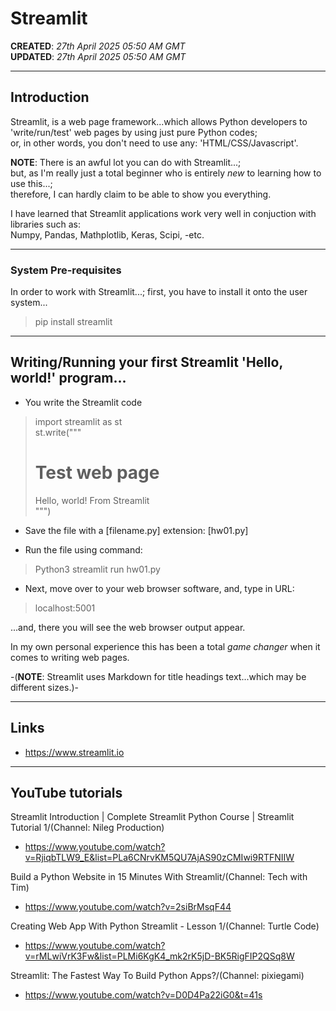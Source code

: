 # Streamlit

**CREATED**: *27th April 2025 05:50 AM GMT*  
**UPDATED**: *27th April 2025 05:50 AM GMT*  

-----

## Introduction

Streamlit, is a web page framework...which allows Python developers to 'write/run/test' web pages by using just pure Python codes;  
or, in other words, you don't need to use any: 'HTML/CSS/Javascript'.  

**NOTE**: There is an awful lot you can do with Streamlit...;   
but, as I'm really just a total beginner who is entirely *new* to learning how to use this...;  
therefore, I can hardly claim to be able to show you everything.

I have learned that Streamlit applications work very well in conjuction with libraries such as:  
Numpy, Pandas, Mathplotlib, Keras, Scipi, -etc.  

-----

### System Pre-requisites

In order to work with Streamlit...; first, you have to install it onto the user system...

> pip install streamlit 

-----

## Writing/Running your first Streamlit 'Hello, world!' program...

- You write the Streamlit code  

> import streamlit as st  
> st.write("""  
> # Test web page  
> Hello, world! From Streamlit  
> """)  

- Save the file with a [filename.py] extension: [hw01.py]    

- Run the file using command:  

> Python3 streamlit run hw01.py  

- Next, move over to your web browser software, and, type in URL:

> localhost:5001   

...and, there you will see the web browser output appear.  

In my own personal experience this has been a total *game changer* when it comes to writing web pages.  
 

-(**NOTE**: Streamlit uses Markdown for title headings text...which may be different sizes.)-

-----

## Links

- https://www.streamlit.io

-----

## YouTube tutorials  

Streamlit Introduction | Complete Streamlit Python Course | Streamlit Tutorial 1/(Channel: Nileg Production)   
- https://www.youtube.com/watch?v=RjiqbTLW9_E&list=PLa6CNrvKM5QU7AjAS90zCMIwi9RTFNIIW

Build a Python Website in 15 Minutes With Streamlit/(Channel: Tech with Tim)  
- https://www.youtube.com/watch?v=2siBrMsqF44

Creating Web App With Python Streamlit - Lesson 1/(Channel: Turtle Code)    
- https://www.youtube.com/watch?v=rMLwiVrK3Fw&list=PLMi6KgK4_mk2rK5jD-BK5RigFIP2QSq8W

Streamlit: The Fastest Way To Build Python Apps?/(Channel: pixiegami)  
- https://www.youtube.com/watch?v=D0D4Pa22iG0&t=41s


